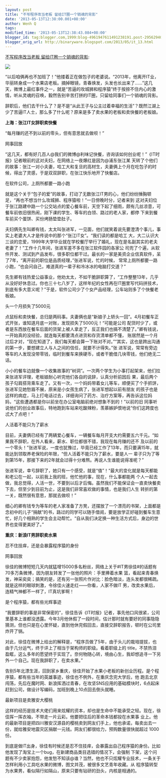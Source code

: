 ```yaml
---
layout: post
title: "不写程序改当老板 留给IT圈一个销魂的背影"
date: '2013-05-13T12:38:00.001+08:00'
author: Wenh Q
tags:
modified_time: '2013-05-13T12:38:43.084+08:00'
blogger_id: tag:blogger.com,1999:blog-4961947611491238191.post-2956294096907219086
blogger_orig_url: http://binaryware.blogspot.com/2013/05/it_13.html
---
```


[不写程序改当老板 留给IT圈一个销魂的背影](http://www.oschina.net/news/40449/programmer-turn-to-boss):

![](http://static.oschina.net/uploads/img/201305/13110100_Vx8C.png)

“以后咱俩再也不加班了！”他搂着正在做包子的老婆说。“2013年，他离开IT业，华丽转身成一个水果店老板。摘掉眼镜，青春焕发，头发也长出来了……”这几天，微博上最红事件之一，就是“苦逼的攻城狮和程序猿”终于按捺不住内心的激情，听从灵魂的召唤，毅然告别辛苦打拼的IT圈，只留给同事们一个销魂的背影。

辞职后，他们去干什么了？是不是“从此王子与公主过着幸福的生活”？既然江湖上少了苦逼IT人士，那么多了什么呢？原来是多了卖水果的老板和卖快餐的老板娘。

**上海：张江IT女辞职卖快餐**

“每月赚的还不到以前的零头，但有意思就去做呗！”

网事回放

“这几天，都有好几百人@我们的微博@利味记快餐，咨询该如何创业呢！”《IT时报》记者眼前的这对夫妇，在网络上一夜爆红是因为@浦东张江某
天转了个他们的故事：张江一对小夫妻，哈工大和复旦的高材生，夫妻俩上个月在吃包子的时候，得出了灵感，于是双双辞职，在张江快乐地开了快餐店。

在软件公司，上厕所都要一路小跑

就是这个关于“包子的爱”的故事，打动了无数张江IT男的心，他们纷纷捶胸顿足，“再也不想当什么攻城狮、程序猿啦！”一日傍晚时分，记者来到
这对夫妇位于张江路建中路一个公交站点的爱心餐车前，天空下起了细雨，颇有几丝凉意，可餐车前依旧很热闹，刚下课的学生、等车的白领、路过的老人家，都停
下来到餐车前买个蛋饼、买份烤肠垫垫肚子。

夫妇俩先生叫卿有钱，太太叫张进军，一见面，他们就笑着说先要澄清个事儿，事实上老婆大人才是传说中的那个“张江IT女”。“我们读的都是哈工
大，大二认识大三谈的恋爱，1999年大学毕业就在学校餐厅举行了婚礼，现在是名副其实的老夫老妻了！”工作十几年间，张进军差不多在张江软件园的各家公
司兜了个遍，从软件开发、测试到产品发布，很多职位都干过。最长的一家是美资企业信真软件，呆了7年，“离开前的职位是品质经理，”张进军说，忙的时候，
常常上厕所都要一路小跑，“也会问自己，难道真的一辈子和冷冰冰的电脑打交道？”

先生卿有钱热爱公益事业，他劝太太，不如干脆辞职算了，“工作整整13年，几乎从没好好休息过。你也三十七八岁了，这样年纪的女性再在IT圈里写代码拼技术，到底有多大意义呢？”于是，软件公司少了个女产品经理，公车站则多了个快餐老板娘。

头一个月损失了5000元

点鼠标和卖快餐，总归是两码事。夫妻俩也是“新娘子上轿头一回”。4月初餐车正式开张，谁知道月底一对账，发现损失了5000元！“可能是公司
配货时少了，或者是东西放在餐车后面的货架上被人拿走了，反正我们也搞不清楚了。”卿有钱说，一开始真的没经验，就连每天都要清点进货和存货清单都不懂，
账居然是一个月过后才对，“现在知道了，我们每天都会算一下账对不对。”“其实，这也是跨出沟通的第一步，要想建立人与人之间的信任，就要不计得失。”张
进军说，常常有旁边等车的人发现没带零钱，临时到餐车来换硬币，或者干脆借几块零钱，他们绝无二话。

小小的餐车边就像一个收集故事的“树洞”。一次两个学生为小事打起架来，他们拉来张进军评理，老板娘耐心听完他们各自的说辞，认真分析前因后
果，最后两个孩子勾肩搭背乘车走了。又有一次，一个妈妈带着女儿等车，顺便买了个手抓饼，张进军见她愁眉不展，原来是小女孩生病了，张进军想起以前有朋友
的孩子也是这样的病症，马上打电话过去，详细询问了药方、治疗方案等，再告诉这位妈妈，“这些遭遇都是你以前坐在办公室电脑前绝对想象不到的！”以前的旧
同事听说他们的创业故事后，特地跑到车站来吃酸辣粉，羡慕嫉妒恨地说“你们这跨度也忒大了点吧！”

人活着不能只为了薪水

目前，夫妻俩已经有了两辆爱心餐车，一辆餐车每月开支大约需要五六千元。“如果我不辞职，在外人看来，薪水、职位都很不错，我现在每月赚的还不
及以前的一个零头！”张进军说，一度也犹豫过，毕竟已经工作了13年，而只要满15年，就能达到领取养老保险的年限，“但人活着不能只为了薪水，要是人一
辈子只为了等到第15年，那接下来的2年就会过得十分难熬。再说人生谁能说得准呢？”

张进军说，幸亏辞职了，她只有一个感受，就是“值”！“最大的变化就是每天都能和老公在一起，以前我上我的班，他忙他的事，现在，什么事都能两
个人一起去做，我总觉得，人活一世，不要到以后才后悔。虽然我们不能保证会一直卖快餐卖下去，但至少到目前为止，这是我们非常喜欢做的事情，也是我们人生
转折的第一关，既然很有意思，那就去做呗！”

细心的卿有钱专为等车的老人家准备了方凳，还摆放了一个漂亮的书架，上面都是念初中的儿子“捐献”的书，路过的同学可以随手借阅，要是放学正好碰到餐车生意忙，好几个相熟的学生会主动帮忙。“自从我们决定换一种生活方式后，身边的世界也变得更美好了。”

**重庆：新浪IT男辞职卖水果**

忍不住技痒，还是会暴露程序猿的身份

网事回放

徐佳的微博短短几天内就猛增15000多名粉丝，网络上关于#IT男徐佳#的话题有70多万条微博，因为朋友转发了一张他的照片：手里捧着水果
篮，看起来青春焕发，神采奕奕；搞笑的是，还有另一张照片作对比：脸色暗淡，连头发都很稀疏。就是这样的眼球刺激，令徐佳火速走红——你看，人家不做IT
男，改卖水果后，连精气神都不一样了，IT真坑爹啊！

是个程序猿，都有些光辉事迹

“我要辞职的事是非常保密的”，徐佳告诉《IT时报》记者，事先他口风很紧，公司里基本上谁都没透露。今年3月他休假了一段时间，估计那时就有要好的同事隐隐猜测，但也只是在心里怀疑，直到他休完假回去，直接交辞职报告，顿时在公司里炸开了锅。

对此，徐佳在微博上给出的解释是，“程序员做了5年，由于头儿的栽培提拔，也由于几分运气，终于评上了相当于架构师的职级。看着职级上的
title，不禁热泪盈眶，这么多年的愿望终于实现了。奈何物随心转，境由心生，我却想追寻一下另外一个自己。现在我辞职了，在卖水果。”

告别5年北漂生涯，回到家乡重庆，徐佳开始了水果小老板的新创业历程。是个程序猿，都有些当年的英雄事迹，徐佳也不例外，在重庆念完大学后，他
跑去北京闯荡，先后在魔时网、新浪挥洒过青春，在攻坚SNS应用的基础模块时，6点起床赶到公司，做设计写编码，加班到晚上10点回去倒头就睡。

最新项目是卖雅安大樱桃

这样的经历是技术大佬们用来炫耀的资本，却也是生命中不能承受之轻。现在，徐佳挥一挥衣袖，不带走一片云彩。他要把往后的革命本钱都投在水果事
业上。他的最新项目是把四川雅安汉源县的樱桃卖到网友们手上，他也承诺，每卖出去一份，就给雅安地震灾区捐献一元钱。网友们都很给力，预购数量很快就超过
1000份。

到底是做IT出身，徐佳有时候还是忍不住技痒，会暴露出自己程序猿的身份。比如他发现了淘宝上一个bug，在新建商品类目选错的情况下，会强制
下架，这个问题有不少卖家抱怨，他发愁不知该@谁？当然，他也不只炫耀专业技术，一条关于怎样利用小工具吃水果的微博，图文并茂，被很多文艺青年收藏。从
程序猿转型为水果男，看似隔行如隔山，原来只要有钻研的劲头，内核是相通的。
